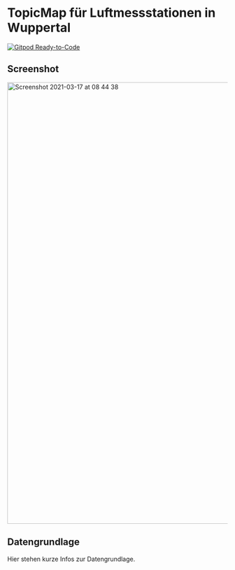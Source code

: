 # TopicMap für Luftmessstationen in Wuppertal

[![Gitpod Ready-to-Code](https://img.shields.io/badge/Gitpod-ready--to--code-blue?logo=gitpod)](https://gitpod.io/#https://github.com/topicmaps-wuppertal/luftmessstationen)

## Screenshot

<img width="1010" alt="Screenshot 2021-03-17 at 08 44 38" src="https://user-images.githubusercontent.com/837211/111432214-0691d300-86fd-11eb-9bfa-d5c8a34b0fda.png">

## Datengrundlage

Hier stehen kurze Infos zur Datengrundlage.
